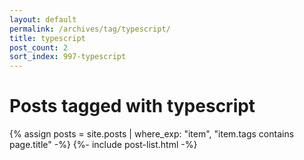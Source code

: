 ```yaml
---
layout: default
permalink: /archives/tag/typescript/
title: typescript
post_count: 2
sort_index: 997-typescript
---
```

<h1 class="page-heading">Posts tagged with typescript</h1>
{% assign posts = site.posts | where_exp: "item", "item.tags contains page.title" -%}
{%- include post-list.html -%}
